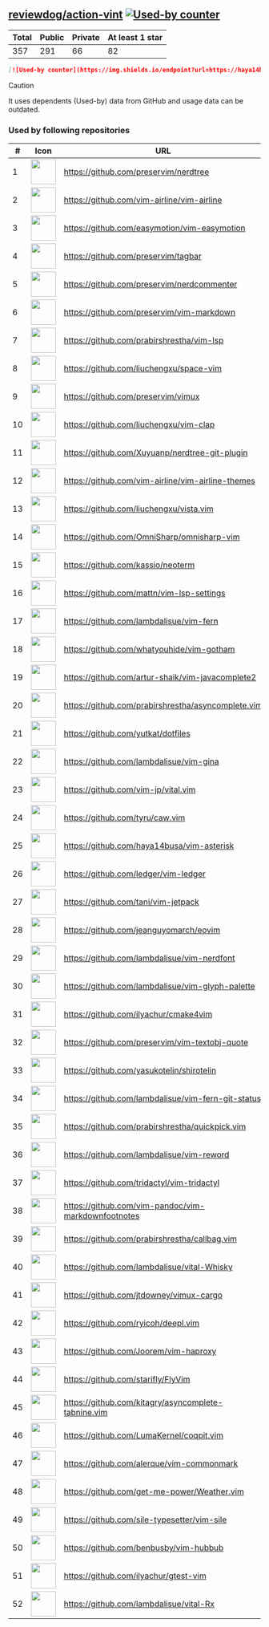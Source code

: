 





## [reviewdog/action-vint](https://github.com/reviewdog/action-vint) [![Used-by counter](https://img.shields.io/endpoint?url=https://haya14busa.github.io/github-used-by/data/reviewdog/action-vint/shieldsio.json)](https://github.com/haya14busa/github-used-by/tree/main/repo/reviewdog/action-vint)

| Total | Public | Private | At least 1 star
| ----- | ------ | ------- | ---------------
| 357 | 291 | 66 | 82 |

```md
[![Used-by counter](https://img.shields.io/endpoint?url=https://haya14busa.github.io/github-used-by/data/reviewdog/action-vint/shieldsio.json)](https://github.com/haya14busa/github-used-by/tree/main/repo/reviewdog/action-vint)
```

> [!CAUTION]
> It uses dependents (Used-by) data from GitHub and usage data can be outdated.

### Used by following repositories

| # | Icon | URL | Stars |
| -- | -- | -- | -- | 
|1|<img src="https://github.com/preservim.png" width=50 height=50>|https://github.com/preservim/nerdtree|19364|
|2|<img src="https://github.com/vim-airline.png" width=50 height=50>|https://github.com/vim-airline/vim-airline|17685|
|3|<img src="https://github.com/easymotion.png" width=50 height=50>|https://github.com/easymotion/vim-easymotion|7386|
|4|<img src="https://github.com/preservim.png" width=50 height=50>|https://github.com/preservim/tagbar|6079|
|5|<img src="https://github.com/preservim.png" width=50 height=50>|https://github.com/preservim/nerdcommenter|4943|
|6|<img src="https://github.com/preservim.png" width=50 height=50>|https://github.com/preservim/vim-markdown|4637|
|7|<img src="https://github.com/prabirshrestha.png" width=50 height=50>|https://github.com/prabirshrestha/vim-lsp|3045|
|8|<img src="https://github.com/liuchengxu.png" width=50 height=50>|https://github.com/liuchengxu/space-vim|2855|
|9|<img src="https://github.com/preservim.png" width=50 height=50>|https://github.com/preservim/vimux|2189|
|10|<img src="https://github.com/liuchengxu.png" width=50 height=50>|https://github.com/liuchengxu/vim-clap|2081|
|11|<img src="https://github.com/Xuyuanp.png" width=50 height=50>|https://github.com/Xuyuanp/nerdtree-git-plugin|2077|
|12|<img src="https://github.com/vim-airline.png" width=50 height=50>|https://github.com/vim-airline/vim-airline-themes|2026|
|13|<img src="https://github.com/liuchengxu.png" width=50 height=50>|https://github.com/liuchengxu/vista.vim|1875|
|14|<img src="https://github.com/OmniSharp.png" width=50 height=50>|https://github.com/OmniSharp/omnisharp-vim|1675|
|15|<img src="https://github.com/kassio.png" width=50 height=50>|https://github.com/kassio/neoterm|1292|
|16|<img src="https://github.com/mattn.png" width=50 height=50>|https://github.com/mattn/vim-lsp-settings|1258|
|17|<img src="https://github.com/lambdalisue.png" width=50 height=50>|https://github.com/lambdalisue/vim-fern|1250|
|18|<img src="https://github.com/whatyouhide.png" width=50 height=50>|https://github.com/whatyouhide/vim-gotham|1231|
|19|<img src="https://github.com/artur-shaik.png" width=50 height=50>|https://github.com/artur-shaik/vim-javacomplete2|978|
|20|<img src="https://github.com/prabirshrestha.png" width=50 height=50>|https://github.com/prabirshrestha/asyncomplete.vim|908|
|21|<img src="https://github.com/yutkat.png" width=50 height=50>|https://github.com/yutkat/dotfiles|705|
|22|<img src="https://github.com/lambdalisue.png" width=50 height=50>|https://github.com/lambdalisue/vim-gina|691|
|23|<img src="https://github.com/vim-jp.png" width=50 height=50>|https://github.com/vim-jp/vital.vim|569|
|24|<img src="https://github.com/tyru.png" width=50 height=50>|https://github.com/tyru/caw.vim|378|
|25|<img src="https://github.com/haya14busa.png" width=50 height=50>|https://github.com/haya14busa/vim-asterisk|373|
|26|<img src="https://github.com/ledger.png" width=50 height=50>|https://github.com/ledger/vim-ledger|364|
|27|<img src="https://github.com/tani.png" width=50 height=50>|https://github.com/tani/vim-jetpack|314|
|28|<img src="https://github.com/jeanguyomarch.png" width=50 height=50>|https://github.com/jeanguyomarch/eovim|192|
|29|<img src="https://github.com/lambdalisue.png" width=50 height=50>|https://github.com/lambdalisue/vim-nerdfont|142|
|30|<img src="https://github.com/lambdalisue.png" width=50 height=50>|https://github.com/lambdalisue/vim-glyph-palette|126|
|31|<img src="https://github.com/ilyachur.png" width=50 height=50>|https://github.com/ilyachur/cmake4vim|125|
|32|<img src="https://github.com/preservim.png" width=50 height=50>|https://github.com/preservim/vim-textobj-quote|120|
|33|<img src="https://github.com/yasukotelin.png" width=50 height=50>|https://github.com/yasukotelin/shirotelin|92|
|34|<img src="https://github.com/lambdalisue.png" width=50 height=50>|https://github.com/lambdalisue/vim-fern-git-status|86|
|35|<img src="https://github.com/prabirshrestha.png" width=50 height=50>|https://github.com/prabirshrestha/quickpick.vim|78|
|36|<img src="https://github.com/lambdalisue.png" width=50 height=50>|https://github.com/lambdalisue/vim-reword|45|
|37|<img src="https://github.com/tridactyl.png" width=50 height=50>|https://github.com/tridactyl/vim-tridactyl|32|
|38|<img src="https://github.com/vim-pandoc.png" width=50 height=50>|https://github.com/vim-pandoc/vim-markdownfootnotes|31|
|39|<img src="https://github.com/prabirshrestha.png" width=50 height=50>|https://github.com/prabirshrestha/callbag.vim|27|
|40|<img src="https://github.com/lambdalisue.png" width=50 height=50>|https://github.com/lambdalisue/vital-Whisky|27|
|41|<img src="https://github.com/jtdowney.png" width=50 height=50>|https://github.com/jtdowney/vimux-cargo|24|
|42|<img src="https://github.com/ryicoh.png" width=50 height=50>|https://github.com/ryicoh/deepl.vim|21|
|43|<img src="https://github.com/Joorem.png" width=50 height=50>|https://github.com/Joorem/vim-haproxy|20|
|44|<img src="https://github.com/starifly.png" width=50 height=50>|https://github.com/starifly/FlyVim|16|
|45|<img src="https://github.com/kitagry.png" width=50 height=50>|https://github.com/kitagry/asyncomplete-tabnine.vim|13|
|46|<img src="https://github.com/LumaKernel.png" width=50 height=50>|https://github.com/LumaKernel/coqpit.vim|10|
|47|<img src="https://github.com/alerque.png" width=50 height=50>|https://github.com/alerque/vim-commonmark|9|
|48|<img src="https://github.com/get-me-power.png" width=50 height=50>|https://github.com/get-me-power/Weather.vim|8|
|49|<img src="https://github.com/sile-typesetter.png" width=50 height=50>|https://github.com/sile-typesetter/vim-sile|7|
|50|<img src="https://github.com/benbusby.png" width=50 height=50>|https://github.com/benbusby/vim-hubbub|6|
|51|<img src="https://github.com/ilyachur.png" width=50 height=50>|https://github.com/ilyachur/gtest-vim|5|
|52|<img src="https://github.com/lambdalisue.png" width=50 height=50>|https://github.com/lambdalisue/vital-Rx|5|
